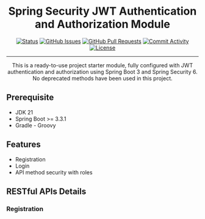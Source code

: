 # <div align="center">Spring Security JWT Authentication and Authorization Module</div>
<div align="center">

[![Status](https://img.shields.io/badge/status-active-success.svg)]()
[![GitHub Issues](https://img.shields.io/github/issues/nadimnesar/spring-security-jwt-authentication-module.svg)](https://github.com/nadimnesar/spring-security-jwt-authentication-module/issues)
[![GitHub Pull Requests](https://img.shields.io/github/issues-pr/nadimnesar/spring-security-jwt-authentication-module.svg)](https://github.com/nadimnesar/spring-security-jwt-authentication-module/pulls)
[![Commit Activity](https://img.shields.io/github/commit-activity/m/nadimnesar/spring-security-jwt-authentication-module.svg)](https://github.com/nadimnesar/spring-security-jwt-authentication-module/commits)
[![License](https://img.shields.io/badge/license-MIT-blue.svg)](/LICENSE)

</div>

---
<p align="center">
This is a ready-to-use project starter module, fully configured with JWT authentication and authorization using Spring Boot 3 and Spring Security 6. No deprecated methods have been used in this project.
</p>

## Prerequisite
* JDK 21
* Spring Boot >= 3.3.1
* Gradle - Groovy

## Features
* Registration 
* Login
* API method security with roles

## RESTful APIs Details
### Registration
    